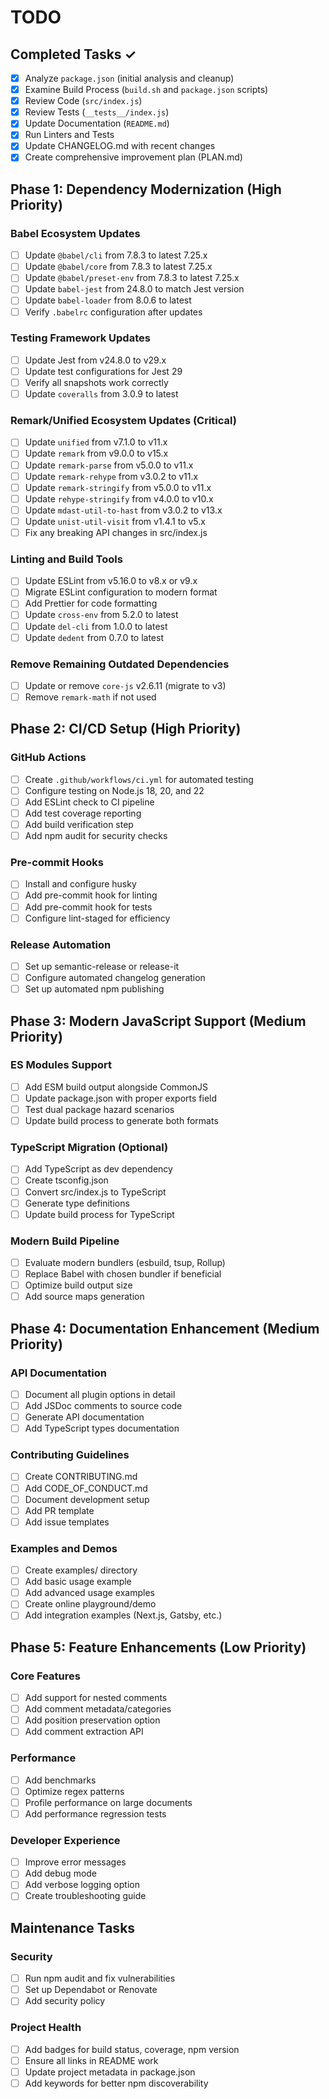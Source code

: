 # TODO

## Completed Tasks ✓
- [x] Analyze `package.json` (initial analysis and cleanup)
- [x] Examine Build Process (`build.sh` and `package.json` scripts)
- [x] Review Code (`src/index.js`)
- [x] Review Tests (`__tests__/index.js`)
- [x] Update Documentation (`README.md`)
- [x] Run Linters and Tests
- [x] Update CHANGELOG.md with recent changes
- [x] Create comprehensive improvement plan (PLAN.md)

## Phase 1: Dependency Modernization (High Priority)

### Babel Ecosystem Updates
- [ ] Update `@babel/cli` from 7.8.3 to latest 7.25.x
- [ ] Update `@babel/core` from 7.8.3 to latest 7.25.x
- [ ] Update `@babel/preset-env` from 7.8.3 to latest 7.25.x
- [ ] Update `babel-jest` from 24.8.0 to match Jest version
- [ ] Update `babel-loader` from 8.0.6 to latest
- [ ] Verify `.babelrc` configuration after updates

### Testing Framework Updates
- [ ] Update Jest from v24.8.0 to v29.x
- [ ] Update test configurations for Jest 29
- [ ] Verify all snapshots work correctly
- [ ] Update `coveralls` from 3.0.9 to latest

### Remark/Unified Ecosystem Updates (Critical)
- [ ] Update `unified` from v7.1.0 to v11.x
- [ ] Update `remark` from v9.0.0 to v15.x
- [ ] Update `remark-parse` from v5.0.0 to v11.x
- [ ] Update `remark-rehype` from v3.0.2 to v11.x
- [ ] Update `remark-stringify` from v5.0.0 to v11.x
- [ ] Update `rehype-stringify` from v4.0.0 to v10.x
- [ ] Update `mdast-util-to-hast` from v3.0.2 to v13.x
- [ ] Update `unist-util-visit` from v1.4.1 to v5.x
- [ ] Fix any breaking API changes in src/index.js

### Linting and Build Tools
- [ ] Update ESLint from v5.16.0 to v8.x or v9.x
- [ ] Migrate ESLint configuration to modern format
- [ ] Add Prettier for code formatting
- [ ] Update `cross-env` from 5.2.0 to latest
- [ ] Update `del-cli` from 1.0.0 to latest
- [ ] Update `dedent` from 0.7.0 to latest

### Remove Remaining Outdated Dependencies
- [ ] Update or remove `core-js` v2.6.11 (migrate to v3)
- [ ] Remove `remark-math` if not used

## Phase 2: CI/CD Setup (High Priority)

### GitHub Actions
- [ ] Create `.github/workflows/ci.yml` for automated testing
- [ ] Configure testing on Node.js 18, 20, and 22
- [ ] Add ESLint check to CI pipeline
- [ ] Add test coverage reporting
- [ ] Add build verification step
- [ ] Add npm audit for security checks

### Pre-commit Hooks
- [ ] Install and configure husky
- [ ] Add pre-commit hook for linting
- [ ] Add pre-commit hook for tests
- [ ] Configure lint-staged for efficiency

### Release Automation
- [ ] Set up semantic-release or release-it
- [ ] Configure automated changelog generation
- [ ] Set up automated npm publishing

## Phase 3: Modern JavaScript Support (Medium Priority)

### ES Modules Support
- [ ] Add ESM build output alongside CommonJS
- [ ] Update package.json with proper exports field
- [ ] Test dual package hazard scenarios
- [ ] Update build process to generate both formats

### TypeScript Migration (Optional)
- [ ] Add TypeScript as dev dependency
- [ ] Create tsconfig.json
- [ ] Convert src/index.js to TypeScript
- [ ] Generate type definitions
- [ ] Update build process for TypeScript

### Modern Build Pipeline
- [ ] Evaluate modern bundlers (esbuild, tsup, Rollup)
- [ ] Replace Babel with chosen bundler if beneficial
- [ ] Optimize build output size
- [ ] Add source maps generation

## Phase 4: Documentation Enhancement (Medium Priority)

### API Documentation
- [ ] Document all plugin options in detail
- [ ] Add JSDoc comments to source code
- [ ] Generate API documentation
- [ ] Add TypeScript types documentation

### Contributing Guidelines
- [ ] Create CONTRIBUTING.md
- [ ] Add CODE_OF_CONDUCT.md
- [ ] Document development setup
- [ ] Add PR template
- [ ] Add issue templates

### Examples and Demos
- [ ] Create examples/ directory
- [ ] Add basic usage example
- [ ] Add advanced usage examples
- [ ] Create online playground/demo
- [ ] Add integration examples (Next.js, Gatsby, etc.)

## Phase 5: Feature Enhancements (Low Priority)

### Core Features
- [ ] Add support for nested comments
- [ ] Add comment metadata/categories
- [ ] Add position preservation option
- [ ] Add comment extraction API

### Performance
- [ ] Add benchmarks
- [ ] Optimize regex patterns
- [ ] Profile performance on large documents
- [ ] Add performance regression tests

### Developer Experience
- [ ] Improve error messages
- [ ] Add debug mode
- [ ] Add verbose logging option
- [ ] Create troubleshooting guide

## Maintenance Tasks

### Security
- [ ] Run npm audit and fix vulnerabilities
- [ ] Set up Dependabot or Renovate
- [ ] Add security policy

### Project Health
- [ ] Add badges for build status, coverage, npm version
- [ ] Ensure all links in README work
- [ ] Update project metadata in package.json
- [ ] Add keywords for better npm discoverability